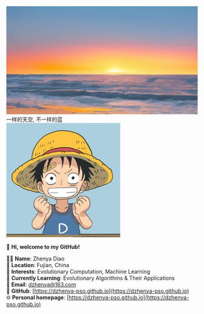 <div class="banner-container">
  <img src="Fig/backgroundimage.jpg" alt="Background" class="background-img">
  <div class="banner-text">一样的天空, 不一样的蓝</div>
</div>

<img src="Fig/lufei.jpg" alt="Zhenya Diao" class="profile-img">

👋 **Hi, welcome to my GitHub!**  

🧑‍💻 **Name**: Zhenya Diao  
📍 **Location**: Fujian, China  
👀 **Interests**: Evolutionary Computation, Machine Learning  
🌱 **Currently Learning**: Evolutionary Algorithms & Their Applications  
📧 **Email**: [dzhenya@163.com](mailto:dzhenya@163.com)  
🐙 **GitHub**: [https://dzhenya-pso.github.io](https://dzhenya-pso.github.io)  
🌐 **Personal homepage**: [https://dzhenya-pso.github.io](https://dzhenya-pso.github.io)

